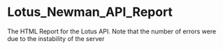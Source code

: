 # Lotus_Newman_API_Report
The HTML Report for the Lotus API. Note that the number of errors were due to the instability of the server
